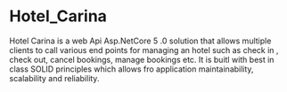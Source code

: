 # Hotel_Carina
Hotel Carina is a web Api Asp.NetCore 5 .0 solution that allows multiple clients to call various end points for managing an hotel such as check in , check out, cancel bookings, manage bookings etc.
It is buitl with best in class SOLID principles which allows fro application maintainability, scalability and reliability.
